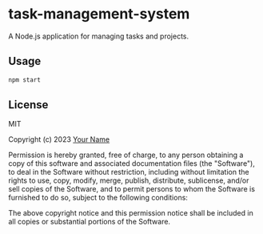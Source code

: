# task-management-system

A Node.js application for managing tasks and projects.

## Usage

```bash
npm start
```

## License

MIT

Copyright (c) 2023 [Your Name](https://github.com/your-username)

Permission is hereby granted, free of charge, to any person obtaining a copy
of this software and associated documentation files (the "Software"), to deal
in the Software without restriction, including without limitation the rights
to use, copy, modify, merge, publish, distribute, sublicense, and/or sell
copies of the Software, and to permit persons to whom the Software is
furnished to do so, subject to the following conditions:

The above copyright notice and this permission notice shall be included in all
copies or substantial portions of the Software.
